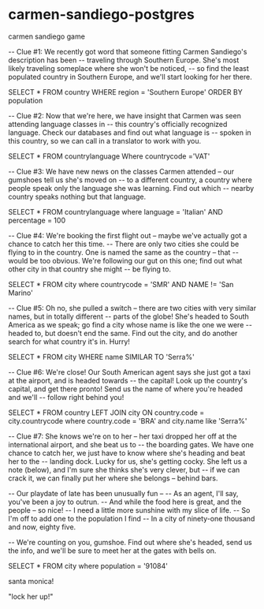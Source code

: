# carmen-sandiego-postgres
carmen sandiego game

-- Clue #1: We recently got word that someone fitting Carmen Sandiego's description has been
-- traveling through Southern Europe. She's most likely traveling someplace where she won't be noticed,
-- so find the least populated country in Southern Europe, and we'll start looking for her there.
 
SELECT * FROM country WHERE region = 'Southern Europe' ORDER BY population


-- Clue #2: Now that we're here, we have insight that Carmen was seen attending language classes in
-- this country's officially recognized language. Check our databases and find out what language is
-- spoken in this country, so we can call in a translator to work with you.

SELECT * FROM countrylanguage Where countrycode ='VAT'


-- Clue #3: We have new news on the classes Carmen attended – our gumshoes tell us she's moved on
-- to a different country, a country where people speak only the language she was learning. Find out which
-- nearby country speaks nothing but that language.

SELECT * FROM countrylanguage where language = 'Italian' AND percentage = 100


-- Clue #4: We're booking the first flight out – maybe we've actually got a chance to catch her this time.
-- There are only two cities she could be flying to in the country. One is named the same as the country – that
-- would be too obvious. We're following our gut on this one; find out what other city in that country she might
-- be flying to.

SELECT * FROM city where countrycode = 'SMR' AND NAME != 'San Marino'


-- Clue #5: Oh no, she pulled a switch – there are two cities with very similar names, but in totally different
-- parts of the globe! She's headed to South America as we speak; go find a city whose name is like the one we were
-- headed to, but doesn't end the same. Find out the city, and do another search for what country it's in. Hurry!

SELECT * FROM city WHERE name SIMILAR TO 'Serra%'


-- Clue #6: We're close! Our South American agent says she just got a taxi at the airport, and is headed towards
-- the capital! Look up the country's capital, and get there pronto! Send us the name of where you're headed and we'll
-- follow right behind you!

SELECT * FROM country LEFT JOIN city ON country.code = city.countrycode where country.code = 'BRA' and city.name like 'Serra%'

-- Clue #7: She knows we're on to her – her taxi dropped her off at the international airport, and she beat us to
-- the boarding gates. We have one chance to catch her, we just have to know where she's heading and beat her to the
-- landing dock. Lucky for us, she's getting cocky. She left us a note (below), and I'm sure she thinks she's very clever, but
-- if we can crack it, we can finally put her where she belongs – behind bars.


--               Our playdate of late has been unusually fun –
--               As an agent, I'll say, you've been a joy to outrun.
--               And while the food here is great, and the people – so nice!
--               I need a little more sunshine with my slice of life.
--               So I'm off to add one to the population I find
--               In a city of ninety-one thousand and now, eighty five.


-- We're counting on you, gumshoe. Find out where she's headed, send us the info, and we'll be sure to meet her at the gates with bells on.

SELECT * FROM  city where population = '91084'

santa monica!

"lock her up!"
